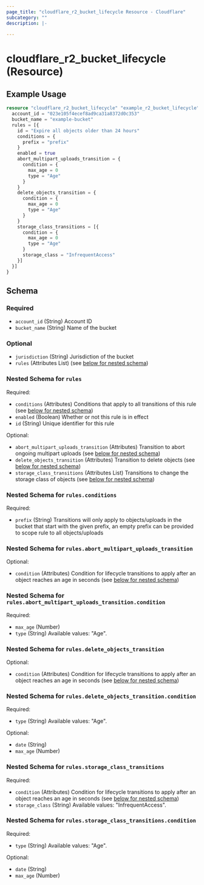 ```yaml
---
page_title: "cloudflare_r2_bucket_lifecycle Resource - Cloudflare"
subcategory: ""
description: |-
  
---
```


# cloudflare_r2_bucket_lifecycle (Resource)



## Example Usage

```terraform
resource "cloudflare_r2_bucket_lifecycle" "example_r2_bucket_lifecycle" {
  account_id = "023e105f4ecef8ad9ca31a8372d0c353"
  bucket_name = "example-bucket"
  rules = [{
    id = "Expire all objects older than 24 hours"
    conditions = {
      prefix = "prefix"
    }
    enabled = true
    abort_multipart_uploads_transition = {
      condition = {
        max_age = 0
        type = "Age"
      }
    }
    delete_objects_transition = {
      condition = {
        max_age = 0
        type = "Age"
      }
    }
    storage_class_transitions = [{
      condition = {
        max_age = 0
        type = "Age"
      }
      storage_class = "InfrequentAccess"
    }]
  }]
}
```

<!-- schema generated by tfplugindocs -->
## Schema

### Required

- `account_id` (String) Account ID
- `bucket_name` (String) Name of the bucket

### Optional

- `jurisdiction` (String) Jurisdiction of the bucket
- `rules` (Attributes List) (see [below for nested schema](#nestedatt--rules))

<a id="nestedatt--rules"></a>
### Nested Schema for `rules`

Required:

- `conditions` (Attributes) Conditions that apply to all transitions of this rule (see [below for nested schema](#nestedatt--rules--conditions))
- `enabled` (Boolean) Whether or not this rule is in effect
- `id` (String) Unique identifier for this rule

Optional:

- `abort_multipart_uploads_transition` (Attributes) Transition to abort ongoing multipart uploads (see [below for nested schema](#nestedatt--rules--abort_multipart_uploads_transition))
- `delete_objects_transition` (Attributes) Transition to delete objects (see [below for nested schema](#nestedatt--rules--delete_objects_transition))
- `storage_class_transitions` (Attributes List) Transitions to change the storage class of objects (see [below for nested schema](#nestedatt--rules--storage_class_transitions))

<a id="nestedatt--rules--conditions"></a>
### Nested Schema for `rules.conditions`

Required:

- `prefix` (String) Transitions will only apply to objects/uploads in the bucket that start with the given prefix, an empty prefix can be provided to scope rule to all objects/uploads


<a id="nestedatt--rules--abort_multipart_uploads_transition"></a>
### Nested Schema for `rules.abort_multipart_uploads_transition`

Optional:

- `condition` (Attributes) Condition for lifecycle transitions to apply after an object reaches an age in seconds (see [below for nested schema](#nestedatt--rules--abort_multipart_uploads_transition--condition))

<a id="nestedatt--rules--abort_multipart_uploads_transition--condition"></a>
### Nested Schema for `rules.abort_multipart_uploads_transition.condition`

Required:

- `max_age` (Number)
- `type` (String) Available values: "Age".



<a id="nestedatt--rules--delete_objects_transition"></a>
### Nested Schema for `rules.delete_objects_transition`

Optional:

- `condition` (Attributes) Condition for lifecycle transitions to apply after an object reaches an age in seconds (see [below for nested schema](#nestedatt--rules--delete_objects_transition--condition))

<a id="nestedatt--rules--delete_objects_transition--condition"></a>
### Nested Schema for `rules.delete_objects_transition.condition`

Required:

- `type` (String) Available values: "Age".

Optional:

- `date` (String)
- `max_age` (Number)



<a id="nestedatt--rules--storage_class_transitions"></a>
### Nested Schema for `rules.storage_class_transitions`

Required:

- `condition` (Attributes) Condition for lifecycle transitions to apply after an object reaches an age in seconds (see [below for nested schema](#nestedatt--rules--storage_class_transitions--condition))
- `storage_class` (String) Available values: "InfrequentAccess".

<a id="nestedatt--rules--storage_class_transitions--condition"></a>
### Nested Schema for `rules.storage_class_transitions.condition`

Required:

- `type` (String) Available values: "Age".

Optional:

- `date` (String)
- `max_age` (Number)


